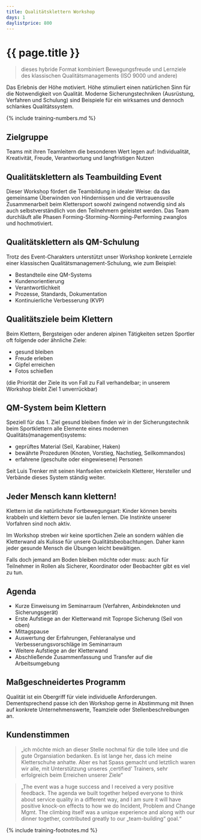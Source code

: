 ```yaml
---
title: Qualitätsklettern Workshop
days: 1
daylistprice: 800
---
```

# {{ page.title }} 

> dieses hybride Format kombiniert Bewegungsfreude und Lernziele des klassischen Qualitätsmanagements (ISO 9000 und andere)

Das Erlebnis der Höhe motiviert. Höhe stimuliert einen natürlichen Sinn für die Notwendigkeit von Qualität. Moderne Sicherungstechniken (Ausrüstung, Verfahren und Schulung) sind Beispiele für ein wirksames und dennoch schlankes Qualitätssystem.

{% include training-numbers.md %}

## Zielgruppe

Teams mit ihren Teamleitern die besonderen Wert legen auf: Individualität, Kreativität, Freude, Verantwortung und langfristigen Nutzen

## Qualitätsklettern als Teambuilding Event

Dieser Workshop fördert die Teambildung in idealer Weise: da das gemeinsame Überwinden von Hindernissen und die vertrauensvolle Zusammenarbeit beim Klettersport sowohl zwingend notwendig sind als auch selbstverständlich von den Teilnehmern geleistet werden. Das Team durchläuft alle Phasen Forming-Storming-Norming-Performing zwanglos und hochmotiviert.

## Qualitätsklettern als QM-Schulung

Trotz des Event-Charakters unterstützt unser Workshop konkrete Lernziele einer klassischen Qualitätsmanagement-Schulung, wie zum Beispiel:

* Bestandteile eine QM-Systems
* Kundenorientierung
* Verantwortlichkeit
* Prozesse, Standards, Dokumentation
* Kontinuierliche Verbesserung (KVP)

## Qualitätsziele beim Klettern

Beim Klettern, Bergsteigen oder anderen alpinen Tätigkeiten setzen Sportler oft folgende oder ähnliche Ziele:

* gesund bleiben
* Freude erleben
* Gipfel erreichen
* Fotos schießen

(die Priorität der Ziele its von Fall zu Fall verhandelbar; in unserem Workshop bleibt Ziel 1 unverrückbar)

## QM-System beim Klettern

Speziell für das 1. Ziel gesund bleiben finden wir in der Sicherungstechnik beim Sportklettern alle Elemente eines modernen Qualitäts(management)systems:

* geprüftes Material (Seil, Karabiner, Haken)
* bewährte Prozeduren (Knoten, Vorstieg, Nachstieg, Seilkommandos)
* erfahrene (geschulte oder eingewiesene) Personen

Seit Luis Trenker mit seinen Hanfseilen entwickeln Kletterer, Hersteller und Verbände dieses System ständig weiter.

## Jeder Mensch kann klettern!

Klettern ist die natürlichste Fortbewegungsart: Kinder können bereits krabbeln und klettern bevor sie laufen lernen. Die Instinkte unserer Vorfahren sind noch aktiv.

Im Workshop streben wir keine sportlichen Ziele an sondern wählen die Kletterwand als Kulisse für unsere Qualitätsbeobachtungen. Daher kann jeder gesunde Mensch die Übungen leicht bewältigen.

Falls doch jemand am Boden bleiben möchte oder muss: auch für Teilnehmer in Rollen als Sicherer, Koordinator oder Beobachter gibt es viel zu tun.

## Agenda

* Kurze Einweisung im Seminarraum (Verfahren, Anbindeknoten und Sicherungsgerät)
* Erste Aufstiege an der Kletterwand mit Toprope Sicherung (Seil von oben)
* Mittagspause
* Auswertung der Erfahrungen, Fehleranalyse und Verbesserungsvorschläge im Seminarraum
* Weitere Aufstiege an der Kletterwand
* Abschließende Zusammenfassung und Transfer auf die Arbeitsumgebung

## Maßgeschneidertes Programm

Qualität ist ein Obergriff für viele individuelle Anforderungen. Dementsprechend passe ich den Workshop gerne in Abstimmung mit Ihnen auf konkrete Unternehmenswerte, Teamziele oder Stellenbeschreibungen an.

## Kundenstimmen

> „ich möchte mich an dieser Stelle nochmal für die tolle Idee und die gute Organsiation bedanken. Es ist lange her, dass ich meine Kletterschuhe anhatte. Aber es hat Spass gemacht und letztlich waren wir alle, mit Unterstützung unseres ‚certified‘ Trainers, sehr erfolgreich beim Erreichen unserer Ziele“

> „The event was a huge success and I received a very positive feedback. The agenda we built together helped everyone to think about service quality in a different way, and I am sure it will have positive knock-on effects to how we do Incident, Problem and Change Mgmt. The climbing itself was a unique experience and along with our dinner together, contributed greatly to our „team-building“ goal.“

{% include training-footnotes.md %}
